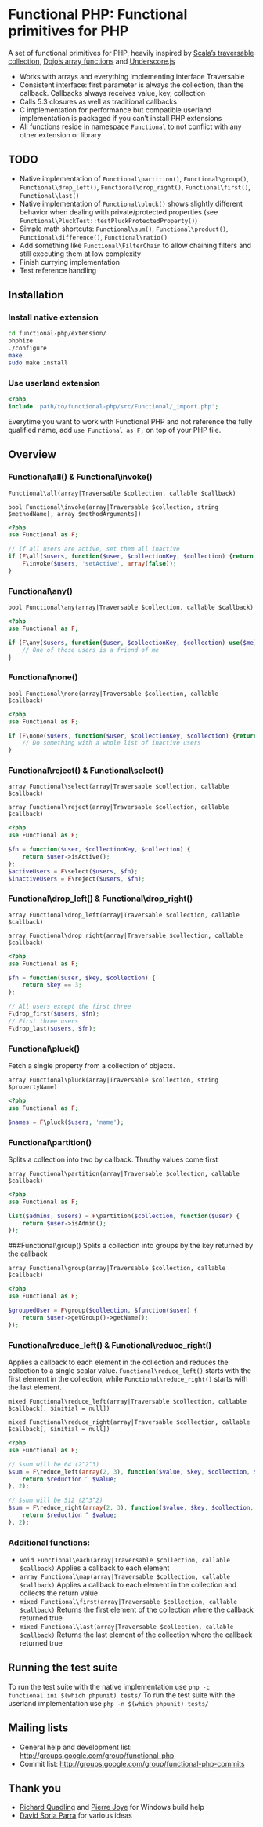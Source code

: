 # Functional PHP: Functional primitives for PHP

A set of functional primitives for PHP, heavily inspired by [Scala’s traversable
collection](http://www.scala-lang.org/archives/downloads/distrib/files/nightly/docs/library/scala/collection/Traversable.html),
[Dojo’s array functions](http://dojotoolkit.org/reference-guide/quickstart/arrays.html) and
[Underscore.js](http://documentcloud.github.com/underscore/)

  - Works with arrays and everything implementing interface Traversable
  - Consistent interface: first parameter is always the collection, than the callback. Callbacks always receives value, key,
    collection
  - Calls 5.3 closures as well as traditional callbacks
  - C implementation for performance but compatible userland implementation is packaged if you can’t install PHP
    extensions
  - All functions reside in namespace `Functional` to not conflict with any other extension or library


## TODO
 - Native implementation of `Functional\partition()`, `Functional\group()`, `Functional\drop_left()`, `Functional\drop_right()`, `Functional\first()`, `Functional\last()`
 - Native implementation of `Functional\pluck()` shows slightly different behavior when dealing with private/protected
   properties (see `Functional\PluckTest::testPluckProtectedProperty()`)
 - Simple math shortcuts: `Functional\sum()`, `Functional\product()`, `Functional\difference()`, `Functional\ratio()`
 - Add something like `Functional\FilterChain` to allow chaining filters and still executing them at low complexity
 - Finish currying implementation
 - Test reference handling


## Installation


### Install native extension
```bash
cd functional-php/extension/
phphize
./configure
make
sudo make install
```


### Use userland extension
```php
<?php
include 'path/to/functional-php/src/Functional/_import.php';
```

Everytime you want to work with Functional PHP and not reference the fully qualified name, add `use Functional as F;` on top of
your PHP file.


## Overview


### Functional\all() & Functional\invoke()

``Functional\all(array|Traversable $collection, callable $callback)``

``bool Functional\invoke(array|Traversable $collection, string $methodName[, array $methodArguments])``

```php
<?php
use Functional as F;

// If all users are active, set them all inactive
if (F\all($users, function($user, $collectionKey, $collection) {return $user->isActive();})) {
    F\invoke($users, 'setActive', array(false));
}
```


### Functional\any()

``bool Functional\any(array|Traversable $collection, callable $callback)``

```php
<?php
use Functional as F;

if (F\any($users, function($user, $collectionKey, $collection) use($me) {return $user->isFriendOf($me);})) {
    // One of those users is a friend of me
}
```


### Functional\none()

``bool Functional\none(array|Traversable $collection, callable $callback)``

```php
<?php
use Functional as F;

if (F\none($users, function($user, $collectionKey, $collection) {return $user->isActive();})) {
    // Do something with a whole list of inactive users
}
```


### Functional\reject() & Functional\select()

``array Functional\select(array|Traversable $collection, callable $callback)``

``array Functional\reject(array|Traversable $collection, callable $callback)``

```php
<?php
use Functional as F;

$fn = function($user, $collectionKey, $collection) {
    return $user->isActive();
};
$activeUsers = F\select($users, $fn);
$inactiveUsers = F\reject($users, $fn);
```

### Functional\drop_left() & Functional\drop_right()

``array Functional\drop_left(array|Traversable $collection, callable $callback)``

``array Functional\drop_right(array|Traversable $collection, callable $callback)``

```php
<?php
use Functional as F;

$fn = function($user, $key, $collection) {
    return $key == 3;
};

// All users except the first three
F\drop_first($users, $fn);
// First three users
F\drop_last($users, $fn);
```

### Functional\pluck()
Fetch a single property from a collection of objects.

``array Functional\pluck(array|Traversable $collection, string $propertyName)``

```php
<?php
use Functional as F;

$names = F\pluck($users, 'name');
```

### Functional\partition()
Splits a collection into two by callback. Thruthy values come first

``array Functional\partition(array|Traversable $collection, callable $callback)``

```php
<?php
use Functional as F;

list($admins, $users) = F\partition($collection, function($user) {
    return $user->isAdmin();
});
```

###Functional\group()
Splits a collection into groups by the key returned by the callback

``array Functional\group(array|Traversable $collection, callable $callback)``

```php
<?php
use Functional as F;

$groupedUser = F\group($collection, $function($user) {
    return $user->getGroup()->getName();
});
```

### Functional\reduce_left() & Functional\reduce_right()
Applies a callback to each element in the collection and reduces the collection to a single scalar value.
`Functional\reduce_left()` starts with the first element in the collection, while `Functional\reduce_right()` starts
with the last element.

``mixed Functional\reduce_left(array|Traversable $collection, callable $callback[, $initial = null])``

``mixed Functional\reduce_right(array|Traversable $collection, callable $callback[, $initial = null])``

```php
<?php
use Functional as F;

// $sum will be 64 (2^2^3)
$sum = F\reduce_left(array(2, 3), function($value, $key, $collection, $reduction) {
    return $reduction ^ $value;
}, 2);

// $sum will be 512 (2^3^2)
$sum = F\reduce_right(array(2, 3), function($value, $key, $collection, $reduction) {
    return $reduction ^ $value;
}, 2);
```

### Additional functions:

 - `void Functional\each(array|Traversable $collection, callable $callback)`
   Applies a callback to each element
 - `array Functional\map(array|Traversable $collection, callable $callback)`
   Applies a callback to each element in the collection and collects the return value
 - `mixed Functional\first(array|Traversable $collection, callable $callback)`
   Returns the first element of the collection where the callback returned true
 - `mixed Functional\last(array|Traversable $collection, callable $callback)`
   Returns the last element of the collection where the callback returned true

## Running the test suite
To run the test suite with the native implementation use `php -c functional.ini $(which phpunit) tests/`
To run the test suite with the userland implementation use `php -n $(which phpunit) tests/`

## Mailing lists
 - General help and development list: http://groups.google.com/group/functional-php
 - Commit list: http://groups.google.com/group/functional-php-commits

## Thank you
 - [Richard Quadling](https://github.com/RQuadling) and [Pierre Joye](https://github.com/pierrejoye) for Windows build
   help
 - [David Soria Parra](https://github.com/dsp) for various ideas
